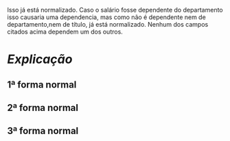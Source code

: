 
Isso já está normalizado. Caso o salário fosse dependente do departamento isso causaria uma dependencia,
mas como não é dependente nem de departamento,nem de título, já está normalizado.
Nenhum dos campos citados acima dependem um dos outros.

# *Explicação*

## 1ª forma normal 
## 2ª forma normal 
## 3ª forma normal 

